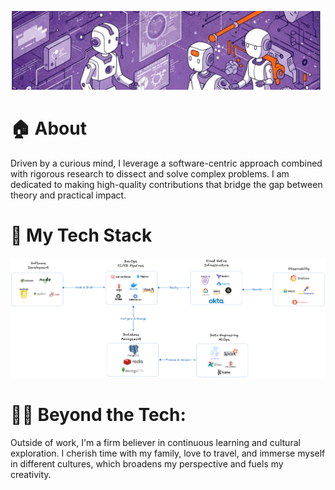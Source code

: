 
![alt text](./diagrams/1738138406395.jpeg)

# 🏠 About

Driven by a curious mind, I leverage a software-centric approach combined with rigorous research to dissect and solve complex problems. I am dedicated to making high-quality contributions that bridge the gap between theory and practical impact.

# 🚀 My Tech Stack

![alt text](./diagrams/tech-stack-3.png)

# 👨‍💻 Beyond the Tech:

Outside of work, I'm a firm believer in continuous learning and cultural exploration. I cherish time with my family, love to travel, and immerse myself in different cultures, which broadens my perspective and fuels my creativity.

<br/>
